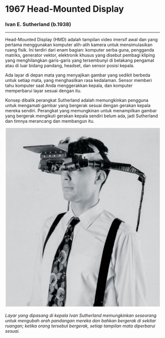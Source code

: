 # __1967 Head-Mounted Display__
### __Ivan E. Sutherland__ (b.1938)
___
Head-Mounted Display (HMD) adalah tampilan  video imersif awal dan yang pertama menggunakan komputer alih-alih kamera untuk mensimulasikan ruang fisik. Ini terdiri dari enam bagian: komputer serba guna, pengganda matriks, generator vektor, elektronik khusus yang disebut pembagi kliping yang menghilangkan garis-garis yang tersembunyi di belakang pengamat atau di luar bidang pandang, headset, dan sensor posisi kepala. 

Ada layar di depan mata yang menyajikan gambar yang sedikit berbeda untuk setiap mata, yang menghasilkan rasa kedalaman. Sensor memberi tahu komputer saat Anda menggerakkan kepala, dan komputer memperbarui layar sesuai dengan itu.

Konsep dibalik perangkat Sutherland adalah memungkinkan pengguna untuk mengamati gambar yang bergerak sesuai dengan gerakan kepala mereka sendiri. Perangkat yang memungkinan untuk menampilkan gambar yang bergerak mengikuti gerakan kepala sendiri belum ada, jadi Sutherland dan timnya merancang dan membangun itu.

![Ivan Sutherland HMD](res/Ivan-Sutherland.jpg)

*Layar yang dipasang di kepala Ivan Sutherland memungkinkan seseorang untuk mengubah arah pandangan mereka dan bahkan bergerak di sekitar ruangan; ketika orang tersebut bergerak, setiap tampilan mata diperbarui sesuai.*
